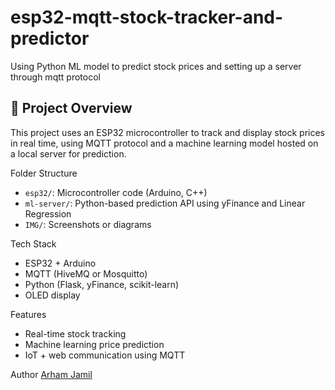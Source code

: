# esp32-mqtt-stock-tracker-and-predictor
Using Python ML model to predict stock prices and setting up a server through mqtt protocol 
## 🔧 Project Overview
This project uses an ESP32 microcontroller to track and display stock prices in real time, using MQTT protocol and a machine learning model hosted on a local server for prediction.

 Folder Structure
- `esp32/`: Microcontroller code (Arduino, C++)
- `ml-server/`: Python-based prediction API using yFinance and Linear Regression
- `IMG/`: Screenshots or diagrams

 Tech Stack
- ESP32 + Arduino
- MQTT (HiveMQ or Mosquitto)
- Python (Flask, yFinance, scikit-learn)
- OLED display

 Features
- Real-time stock tracking
- Machine learning price prediction
- IoT + web communication using MQTT

 Author
[Arham Jamil](https://github.com/Arham777777)
